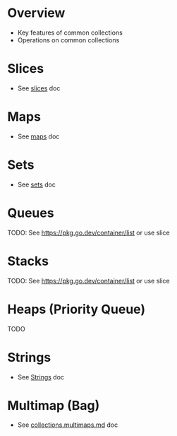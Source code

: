 # Overview
- Key features of common collections
- Operations on common collections


# Slices
- See [slices](./collections.slices.md) doc


# Maps
- See [maps](./collections.maps.md) doc


# Sets
- See [sets](./collections.sets.md) doc


# Queues
TODO: See https://pkg.go.dev/container/list or use slice


# Stacks
TODO: See https://pkg.go.dev/container/list or use slice


# Heaps (Priority Queue)
TODO


# Strings
- See [Strings](./strings.md) doc


# Multimap (Bag)
- See [collections.multimaps.md](./collections.multimaps.md) doc
